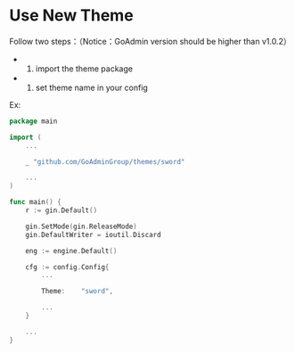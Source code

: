 # Use New Theme

Follow two steps：（Notice：GoAdmin version should be higher than v1.0.2）

* 1. import the theme package
* 1. set theme name in your config

Ex:

```go
package main

import ( 
    ...

    _ "github.com/GoAdminGroup/themes/sword"

    ...
)

func main() {
    r := gin.Default()

    gin.SetMode(gin.ReleaseMode)
    gin.DefaultWriter = ioutil.Discard

    eng := engine.Default()

    cfg := config.Config{
        ...

        Theme:    "sword",

        ...
    }

    ...
}
```

